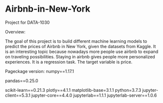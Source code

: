 # Airbnb-in-New-York
Project for DATA-1030

Overview:

The goal of this project is to build different machine learning models to predict the prices of Airbnb in New York, given the datasets from Kaggle. It is an interesting topic because nowadays more people use airbnb to expand on traveling possibilities. Staying in airbnb gives people more personalized experiences. It is a regression task. The target variable is price.


Pageckage version:
numpy==1.17.1

pandas==0.25.0

scikit-learn==0.21.3
plotly==4.1.1
matplotlib-base=3.1.1
python=3.7.3
jupyter-client==5.3.1
jupyter-core==4.4.0
jupyterlab==1.1.1
jupyterlab-server==1.0.6
